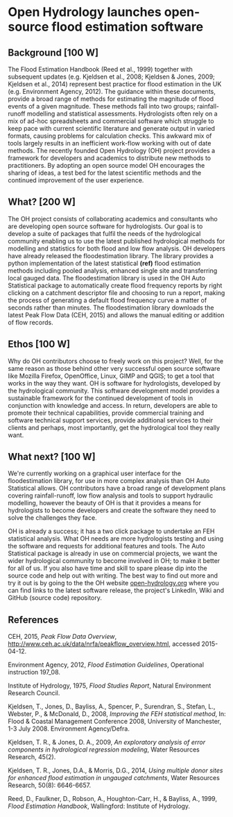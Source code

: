 # Open Hydrology launches open-source flood estimation software


## Background [100 W]

The Flood Estimation Handbook (Reed et al., 1999) together with subsequent updates (e.g. Kjeldsen et al., 2008; Kjeldsen & Jones, 2009; Kjeldsen et al., 2014) represent best practice for flood estimation in the UK (e.g. Environment Agency, 2012).
The guidance within these documents, provide a broad range of methods for estimating the magnitude of flood events of a given magnitude.
These methods fall into two groups; rainfall-runoff modelling and statistical assessments.
Hydrologists often rely on a mix of ad-hoc spreadsheets and commercial software which struggle to keep pace with current scientific literature and generate output in varied formats, causing problems for calculation checks.
This awkward mix of tools largely results in an inefficient work-flow working with out of date methods.
The recently founded Open Hydrology (OH) project provides a framework for developers and academics to distribute new methods to practitioners.
By adopting an open source model OH encourages the sharing of ideas, a test bed for the latest scientific methods and the continued improvement of the user experience.


## What? [200 W]

The OH project consists of collaborating academics and consultants who are developing open source software for hydrologists.
Our goal is to develop a suite of packages that fulfil the needs of the hydrological community enabling us to use the latest published hydrological methods for modelling and statistics for both flood and low flow analysis.
OH developers have already released the floodestimation library.
The library provides a python implementation of the latest statistical **(ref)** flood estimation methods including pooled analysis, enhanced single site and transferring local gauged data.
The floodestimation library is used in the OH Auto Statistical package to automatically create flood frequency reports by right clicking on a catchment descriptor file and choosing to run a report, making the process of generating a default flood frequency curve a matter of seconds rather than minutes.
The floodestimation library downloads the latest Peak Flow Data (CEH, 2015) and allows the manual editing or addition of flow records.


## Ethos [100 W]

Why do OH contributors choose to freely work on this project?
Well, for the same reason as those behind other very successful open source software like Mozilla Firefox, OpenOffice, Linux, GIMP and QGIS; to get a tool that works in the way they want.
OH is software for hydrologists, developed by the hydrological community.
This software development model provides a sustainable framework for the continued development of tools in conjunction with knowledge and access.
In return, developers are able to promote their technical capabilities, provide commercial training and software technical support services, provide additional services to their clients and perhaps, most importantly, get the hydrological tool they really want.


## What next? [100 W]

We're currently working on a graphical user interface for the floodestimation library, for use in more complex analysis than OH Auto Statistical allows.
OH contributors have a broad range of development plans covering rainfall-runoff, low flow analysis and tools to support hydraulic modelling, however the beauty of OH is that it provides a means for hydrologists to become developers and create the software they need to solve the challenges they face.

OH is already a success; it has a two click package to undertake an FEH statistical analysis.
What OH needs are more hydrologists testing and using the software and requests for additional features and tools.
The Auto Statistical package is already in use on commercial projects, we want the wider hydrological community to become involved in OH; to make it better for all of us.
If you also have time and skill to spare please dip into the source code and help out with writing.
The best way to find out more and try it out is by going to the the OH website [open-hydrology.org](open-hydrology.org) where you can find links to the latest software release, the project's LinkedIn, Wiki and GitHub (source code) repository.


## References

CEH, 2015, *Peak Flow Data Overview*, http://www.ceh.ac.uk/data/nrfa/peakflow_overview.html, accessed 2015-04-12.

Environment Agency, 2012, *Flood Estimation Guidelines*, Operational instruction 197_08.

Institute of Hydrology, 1975, *Flood Studies Report*, Natural Environment Research Council.

Kjeldsen, T., Jones, D., Bayliss, A., Spencer, P., Surendran, S., Stefan, L., Webster, P., & McDonald, D., 2008, *Improving the FEH statistical method*, In: Flood & Coastal Management Conference 2008, University of Manchester, 1-3 July 2008. Environment Agency/Defra.

Kjeldsen, T. R., & Jones, D. A., 2009, *An exploratory analysis of error components in hydrological regression modeling*, Water Resources Research, 45(2).

Kjeldsen, T. R., Jones, D.A., & Morris, D.G., 2014, *Using multiple donor sites for enhanced flood estimation in ungauged catchments*, Water Resources Research, 50(8): 6646-6657.

Reed, D., Faulkner, D., Robson, A., Houghton-Carr, H., & Bayliss, A., 1999, *Flood Estimation Handbook*, Wallingford: Institute of Hydrology.
